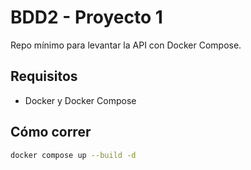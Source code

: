 # BDD2 - Proyecto 1

Repo mínimo para levantar la API con Docker Compose.

## Requisitos
- Docker y Docker Compose

## Cómo correr

```bash
docker compose up --build -d